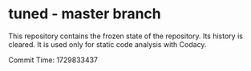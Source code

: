 # tuned - master branch

This repository contains the frozen state of the repository.
Its history is cleared. It is used only for static code
analysis with Codacy.

Commit Time: 1729833437